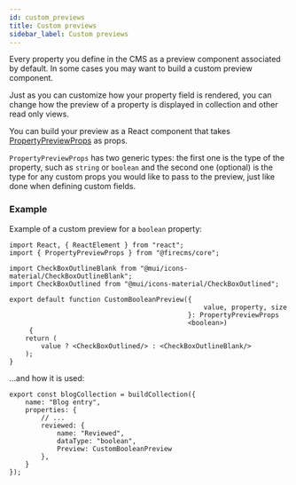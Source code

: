 ```yaml
---
id: custom_previews
title: Custom previews
sidebar_label: Custom previews
---
```


Every property you define in the CMS as a preview component associated by
default. In some cases you may want to build a custom preview component.

Just as you can customize how your property field is rendered, you can change
how the preview of a property is displayed in collection and other read only
views.

You can build your preview as a React component that takes
[PropertyPreviewProps](../api/interfaces/PropertyPreviewProps) as props.

`PropertyPreviewProps` has two generic types: the first one is the type of the
property, such as `string` or `boolean` and the second one (optional) is the
type for any custom props you would like to pass to the preview, just like
done when defining custom fields.

### Example
Example of a custom preview for a `boolean` property:

```tsx
import React, { ReactElement } from "react";
import { PropertyPreviewProps } from "@firecms/core";

import CheckBoxOutlineBlank from "@mui/icons-material/CheckBoxOutlineBlank";
import CheckBoxOutlined from "@mui/icons-material/CheckBoxOutlined";

export default function CustomBooleanPreview({
                                                 value, property, size
                                             }: PropertyPreviewProps
                                             <boolean>)
     {
    return (
        value ? <CheckBoxOutlined/> : <CheckBoxOutlineBlank/>
    );
}
```

...and how it is used:

```tsx
export const blogCollection = buildCollection({
    name: "Blog entry",
    properties: {
        // ...
        reviewed: {
            name: "Reviewed",
            dataType: "boolean",
            Preview: CustomBooleanPreview
        },
    }
});
```



